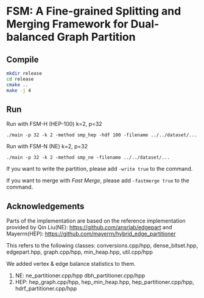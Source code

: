 FSM: A Fine-grained Splitting and Merging Framework for Dual-balanced Graph Partition
=============================================



## Compile

```sh
mkdir release 
cd release
cmake ..
make -j 4
```



## Run

Run with FSM-H (HEP-100) k=2, p=32

```shell
./main -p 32 -k 2 -method smp_hep -hdf 100 -filename ../../dataset/...
```

Run with FSM-N (NE) k=2, p=32

```shell
./main -p 32 -k 2 -method smp_ne -filename ../../dataset/...
```



If you want to write the partition, please add `-write true` to the command.

If you want to merge with *Fast Merge*, please add `-fastmerge true` to the command.



## Acknowledgements

Parts of the implementation are based on the reference implementation provided by Qin Liu(NE): https://github.com/ansrlab/edgepart and Mayerrn(HEP): https://github.com/mayerrn/hybrid_edge_partitioner

This refers to the following classes: conversions.cpp/hpp, dense_bitset.hpp, edgepart.hpp, graph.cpp/hpp, min_heap.hpp, util.cpp/hpp

We added vertex & edge balance statistics to them.
1. NE: ne_partitioner.cpp/hpp dbh_partitioner.cpp/hpp 
2. HEP: hep_graph.cpp/hpp, hep_min_heap.hpp, hep_partitioner.cpp/hpp, hdrf_partitioner.cpp/hpp

